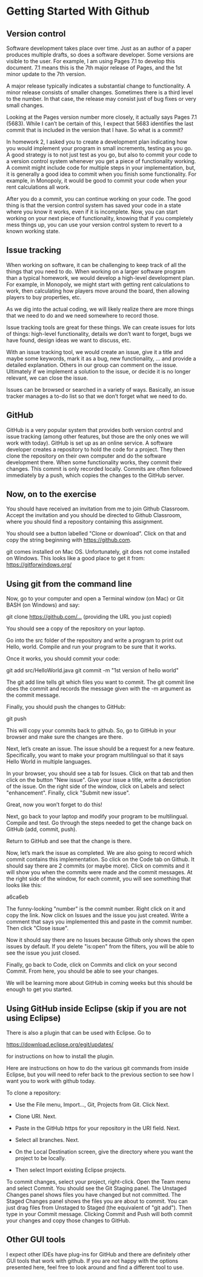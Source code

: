 # Getting Started With Github

## Version control

Software development takes place over time.  Just as an author of a paper produces multiple drafts, so does a software developer.  Some versions are visible to the user.  For example, I am using Pages 7.1 to develop this document.  7.1 means this is the 7th major release of Pages, and the 1st minor update to the 7th version.

A major release typically indicates a substantial change to functionality.  A minor release consists of smaller changes.  Sometimes there is a third level to the number.  In that case, the release may consist just of bug fixes or very small changes.

Looking at the Pages version number more closely, it actually says Pages 7.1 (5683).  While I can’t be certain of this, I expect that 5683 identifies the last commit that is included in the version that I have.  So what is a commit?

In homework 2, I asked you to create a development plan indicating how you would implement your program in small increments, testing as you go.  A good strategy is to not just test as you go, but also to commit your code to a version control system whenever you get a piece of functionality working.  A commit might include code for multiple steps in your implementation, but, it is generally a good idea to commit when you finish some functionality.  For example, in Monopoly, it would be good to commit your code when your rent calculations all work.

After you do a commit, you can continue working on your code.  The good thing is that the version control system has saved your code in a state where you know it works, even if it is incomplete.  Now, you can start working on your next piece of functionality, knowing that if you completely mess things up, you can use your version control system to revert to a known working state.

## Issue tracking

When working on software, it can be challenging to keep track of all the things that you need to do.  When working on a larger software program than a typical homework, we would develop a high-level development plan.  For example, in Monopoly, we might start with getting rent calculations to work, then calculating how players move around the board, then allowing players to buy properties, etc.

As we dig into the actual coding, we will likely realize there are more things that we need to do and we need somewhere to record those.

Issue tracking tools are great for these things.  We can create issues for lots of things:  high-level functionality, details we don’t want to forget, bugs we have found, design ideas we want to discuss, etc.

With an issue tracking tool, we would create an issue, give it a title and maybe some keywords, mark it as a bug, new functionality, … and provide a detailed explanation.  Others in our group can comment on the issue.  Ultimately if we implement a solution to the issue, or decide it is no longer relevant, we can close the issue.

Issues can be browsed or searched in a variety of ways.  Basically, an issue tracker manages a to-do list so that we don’t forget what we need to do.

## GitHub

GitHub is a very popular system that provides both version control and issue tracking (among other features, but those are the only ones we will work with today).  GitHub is set up as an online service.  A software developer creates a repository to hold the code for a project.  They then clone the repository on their own computer and do the software development there.  When some functionality works, they commit their changes.  This commit is only recorded locally.  Commits are often followed immediately by a push, which copies the changes to the GitHub server.

## Now, on to the exercise

You should have received an invitation from me to join Github Classroom.  Accept the invitation and you should be directed to Github Classroom, where you should find a repository containing this assignment. 

You should see a button labelled "Clone or download".  Click on that and copy the string beginning with https://github.com.  

git comes installed on Mac OS.  Unfortunately, git does not come installed on Windows.  This looks like a good place to get it from:  https://gitforwindows.org/

## Using git from the command line 

Now, go to your computer and open a Terminal window (on Mac) or Git BASH (on Windows) and say:

git clone https://github.com/…   (providing the URL you just copied)

You should see a copy of the repository on your laptop.

Go into the src folder of the repository and write a program to print out Hello, world.  Compile and run your program to be sure that it works.

Once it works, you should commit your code:

git add src/HelloWorld.java git commit -m "1st version of hello world"

The git add line tells git which files you want to commit.  The git commit line does the commit and records the message given with the -m argument as the commit message.

Finally, you should push the changes to GitHub:

git push

This will copy your commits back to github.  So, go to GitHub in your browser and make sure the changes are there.

Next, let’s create an issue.  The issue should be a request for a new feature.  Specifically, you want to make your program multilingual so that it says Hello World in multiple languages.

In your browser, you should see a tab for Issues.  Click on that tab and then click on the button "New issue".  Give your issue a title, write a description of the issue.  On the right side of the window, click on Labels and select "enhancement".  Finally, click "Submit new issue".

Great, now you won’t forget to do this!

Next, go back to your laptop and modify your program to be multilingual.  Compile and test.  Go through the steps needed to get the change back on GitHub (add, commit, push).

Return to GitHub and see that the change is there.

Now, let’s mark the issue as completed.  We are also going to record which commit contains this implementation.  So click on the Code tab on Github.  It should say there are 2 commits (or maybe more).  Click on commits and it will show you when the commits were made and the commit messages.  At the right side of the window, for each commit, you will see something that looks like this:

a6ca6eb

The funny-looking "number" is the commit number.  Right click on it and copy the link.  Now click on Issues and the issue you just created.  Write a comment that says you implemented this and paste in the commit number.  Then click "Close issue".

Now it should say there are no Issues because Github only shows the open issues by default.  If you delete "is:open" from the filters, you will be able to see the issue you just closed.

Finally, go back to Code, click on Commits and click on your second Commit.  From here, you should be able to see your changes.

We will be learning more about GitHub in coming weeks but this should be enough to get you started.

## Using GitHub inside Eclipse (skip if you are not using Eclipse)

There is also a plugin that can be used with Eclipse.  Go to 

https://download.eclipse.org/egit/updates/

for instructions on how to install the plugin.

Here are instructions on how to do the various git commands from inside Eclipse, but you will need to refer back to the previous section to see how I want you to work with github today.

To clone a repository:  

* Use the File menu, Import…, Git, Projects from Git.  Click Next.
* Clone URI.  Next.

* Paste in the GitHub https for your repository in the URI field.  Next.

* Select all branches.  Next.

* On the Local Destination screen, give the directory where you want the project to be locally.

* Then select Import existing Eclipse projects.

To commit changes, select your project, right-click.  Open the Team menu and select Commit.  You should see the Git Staging panel.  The Unstaged Changes panel shows files you have changed but not committed.  The Staged Changes panel shows the files you are about to commit.  You can just drag files from Unstaged to Staged (the equivalent of "git add").  Then type in your Commit message.  Clicking Commit and Push will both commit your changes and copy those changes to GitHub.

## Other GUI tools

I expect other IDEs have plug-ins for GitHub and there are definitely other GUI tools that work with github.  If you are not happy with the options presented here, feel free to look around and find a different tool to use.





